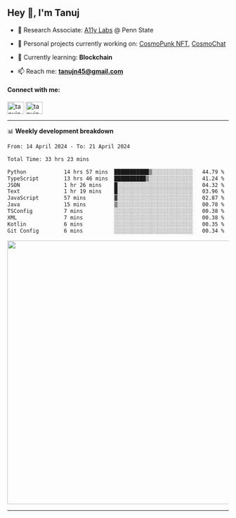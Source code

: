 <h2>Hey 👋, I'm Tanuj</h2>

- 🔬 Research Associate: [A11y Labs](https://a11y.ist.psu.edu/) @ Penn State 

- 🔭 Personal projects currently working on: [CosmoPunk NFT](https://github.com/tanujn45/CosmoNFT), [CosmoChat](https://github.com/tanujn45/CosmoChat)

- 🌱 Currently learning: **Blockchain**

- 📫 Reach me: **tanujn45@gmail.com**

<h4 align="left">Connect with me:</h4>
<p align="left">
<a href="https://twitter.com/tanujn45" target="blank"><img align="center" src="https://raw.githubusercontent.com/rahuldkjain/github-profile-readme-generator/master/src/images/icons/Social/twitter.svg" alt="tanujn45" height="28" width="38" /></a>
<a href="https://linkedin.com/in/tanujn45" target="blank"><img align="center" src="https://raw.githubusercontent.com/rahuldkjain/github-profile-readme-generator/master/src/images/icons/Social/linked-in-alt.svg" alt="tanujn45" height="28" width="38" /></a>
</p>

-------

📊 **Weekly development breakdown**
<!--START_SECTION:waka-->

```txt
From: 14 April 2024 - To: 21 April 2024

Total Time: 33 hrs 23 mins

Python            14 hrs 57 mins  ███████████▒░░░░░░░░░░░░░   44.79 %
TypeScript        13 hrs 46 mins  ██████████▒░░░░░░░░░░░░░░   41.24 %
JSON              1 hr 26 mins    █░░░░░░░░░░░░░░░░░░░░░░░░   04.32 %
Text              1 hr 19 mins    █░░░░░░░░░░░░░░░░░░░░░░░░   03.96 %
JavaScript        57 mins         ▓░░░░░░░░░░░░░░░░░░░░░░░░   02.87 %
Java              15 mins         ▒░░░░░░░░░░░░░░░░░░░░░░░░   00.78 %
TSConfig          7 mins          ░░░░░░░░░░░░░░░░░░░░░░░░░   00.38 %
XML               7 mins          ░░░░░░░░░░░░░░░░░░░░░░░░░   00.38 %
Kotlin            6 mins          ░░░░░░░░░░░░░░░░░░░░░░░░░   00.35 %
Git Config        6 mins          ░░░░░░░░░░░░░░░░░░░░░░░░░   00.34 %
```

<!--END_SECTION:waka-->

<img src="https://wakatime.com/share/@018e9abd-1aa4-4aa6-9db7-5ca3b999e810/4650b67a-98aa-46b4-b598-3d8a2451f0df.svg" width="600"/>

-------
